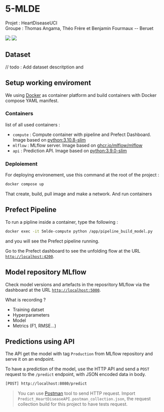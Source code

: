 # 5-MLDE
Projet : HeartDiseaseUCI
\
Groupe : Thomas Angama, Théo Frère et Benjamin Fourmaux -- Beruet

[![](https://img.shields.io/badge/Docker-compose?logo=docker&logoColor=white&color=blue)]()
[![](https://img.shields.io/badge/MLflow-using?logo=MLflow&color=white
)]()

## Dataset
// todo : Add dataset descritption and 

## Setup working enviroment
We using [Docker](https://www.docker.com/) as container platform and build containers with Docker compose YAML manifest.

### Containers
list of all used containers :
- `compute` : Compute container with pipeline and Prefect Dashboard. Image based on [python:3.10.8-slim](https://hub.docker.com/layers/library/python/3.10.8-slim/images/sha256-49749648f4426b31b20fca55ad854caa55ff59dc604f2f76b57d814e0a47c181)
- `mlflow` : MLflow server. Image based on [ghcr.io/mlflow/mlflow](https://github.com/mlflow/mlflow/pkgs/container/mlflow/60538560?tag=v2.1.1)
- `api` : Prediction API. Image based on [python:3.9.0-slim](https://hub.docker.com/layers/library/python/3.9.0-slim/images/sha256-5d300921213569f955c3954787298127d241c115f31fc92e87305c3e7a71c7ef)

### Deploiement
For deploying environement, use this command at the root of the project :
```bash
docker compose up
```
That create, build, pull image and make a network. And run containers

## Prefect Pipeline
To run a pipline inside a container, type the following :
```bash
docker exec -it 5mlde-compute python /app/pipeline_build_model.py
```
and you will see the Prefect pipeline running.

Go to the Prefect dashboard to see the unfolding flow at the URL [`http://localhost:4200`](http://localhost:4200).

## Model repository MLflow
Check model versions and artefacts in the reposritory MLflow via the dashboard at the URL [`http://localhost:5000`](http://localhost:5000).

What is recording ?
- Training datset
- Hyperparameters
- Model
- Metrics (F1, RMSE...)

## Predictions using API
The API get the model with tag `Production` from MLflow repository and serve it on an endpoint.

To have a prediction of the model, use the HTTP API and send a `POST` request to the `/predict` endpoint, with JSON encoded data in body.

```bash
[POST] http://localhost:8080/predict
```

> You can use [Postman](https://www.postman.com/) tool to send HTTP request. Import `Predict_HeartDiseaseAPI.postman_collection.json`, the request collection build for this project to have tests request.